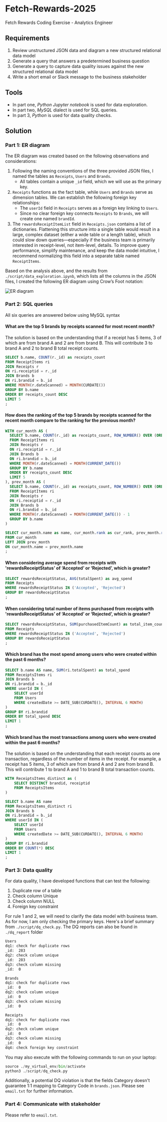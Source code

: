 # Fetch-Rewards-2025
Fetch Rewards Coding Exercise - Analytics Engineer

## Requirements
1. Review unstructured JSON data and diagram a new structured relational data model
2. Generate a query that answers a predetermined business question
3. Generate a query to capture data quality issues against the new structured relational data model
4. Write a short email or Slack message to the business stakeholder

## Tools
* In part one, *Python Jupyter notebook* is used for data exploration.
* In part two, *MySQL* dialect is used for SQL queries.
* In part 3, *Python* is used for data quality checks.

## Solution
### Part 1: ER diagram
The ER diagram was created based on the following observations and considerations:
1. Following the naming conventions of the three provided JSON files, I named the tables as `Receipts`, `Users` and `Brands`.
    * All tables contain a unique  `_id` field, which we will use as the primary key.
2. `Receipts` functions as the fact table, while `Users` and `Brands` serve as dimension tables. We can establish the following foreign key relationships:
    * The `userId` field in `Receipts` serves as a foreign key linking to `Users`.
    * Since no clear foreign key connects `Receipts` to `Brands`, we will create one named `brandId`.
3. The `rewardsReceiptItemList` field in `Receipts.json` contains a list of dictionaries. Flattening this structure into a single table would result in a large, complex dataset (either a wide table or a length table), which could slow down queries—especially if the business team is primarily interested in receipt-level, not item-level, details. To improve query performance, simplify maintenance, and keep the data model intuitive, I recommend normalizing this field into a separate table named `ReceiptItems`.

Based on the analysis above, and the results from `./script/data_exploration.ipynb`, which lists all the columns in the JSON files, I created the following ER diagram using Crow’s Foot notation:

![ER diagram](src/fetch.drawio-4.png)

### Part 2: SQL queries
All six queries are answered below using MySQL syntax
#### What are the top 5 brands by receipts scanned for most recent month?

The solution is based on the understanding that if a receipt has 5 items, 3 of which are from brand A and 2 are from brand B. This will contribute 3 to brand A and 2 to brand B total receipt counts.

```sql
SELECT b.name, COUNT(r._id) as receipts_count
FROM ReceiptItems ri
JOIN Receipts r
ON ri.receiptid = r._id
JOIN Brands b
ON ri.brandid = b._id
WHERE MONTH(r.dateScanned) = MONTH(CURDATE())
GROUP BY b.name
ORDER BY receipts_count DESC
LIMIT 5
;
```
#### How does the ranking of the top 5 brands by receipts scanned for the recent month compare to the ranking for the previous month?
```sql
WITH cur_month AS (
  SELECT b.name, COUNT(r._id) as receipts_count, ROW_NUMBER() OVER (ORDER BY COUNT(r._id) DESC) as rank
  FROM ReceiptItems ri
  JOIN Receipts r
  ON ri.receiptid = r._id
  JOIN Brands b
  ON ri.brandid = b._id
  WHERE MONTH(r.dateScanned) = MONTH(CURRENT_DATE())
  GROUP BY b.name
  ORDER BY receipts_count DESC
  LIMIT 5
), prev_month AS (
  SELECT b.name, COUNT(r._id) as receipts_count, ROW_NUMBER() OVER (ORDER BY COUNT(r._id) DESC) as rank
  FROM ReceiptItems ri
  JOIN Receipts r
  ON ri.receiptid = r._id
  JOIN Brands b
  ON ri.brandid = b._id
  WHERE MONTH(r.dateScanned) = MONTH(CURRENT_DATE()) - 1
  GROUP BY b.name
)

SELECT cur_month.name as name, cur_month.rank as cur_rank, prev_month.rank as prev_rank, (cur_month.rank - COALESCE(prev_month.rank, 0)) as rank_change
FROM cur_month
LEFT JOIN prev_month
ON cur_month.name = prev_month.name
;
```
#### When considering average spend from receipts with 'rewardsReceiptStatus’ of ‘Accepted’ or ‘Rejected’, which is greater?
```sql
SELECT rewardsReceiptStatus, AVG(totalSpent) as avg_spend
FROM Receipts
WHERE rewardsReceiptStatus IN ('Accepted', 'Rejected')
GROUP BY rewardsReceiptStatus
;
```
#### When considering total number of items purchased from receipts with 'rewardsReceiptStatus’ of ‘Accepted’ or ‘Rejected’, which is greater?
```sql
SELECT rewardsReceiptStatus, SUM(purchasedItemCount) as total_item_count
FROM Receipts
WHERE rewardsReceiptStatus IN ('Accepted', 'Rejected')
GROUP BY rewardsReceiptStatus
;
```
#### Which brand has the most spend among users who were created within the past 6 months?
```sql
SELECT b.name AS name, SUM(ri.totalSpent) as total_spend
FROM ReceiptsItems ri
JOIN Brands b
ON ri.brandid = b._id
WHERE userId IN (
    SELECT userId
    FROM Users
    WHERE createdDate >= DATE_SUB(CURDATE(), INTERVAL 6 MONTH)
)
GROUP BY ri.brandid
ORDER BY total_spend DESC
LIMIT 1
;
```
#### Which brand has the most transactions among users who were created within the past 6 months?
The solution is based on the understanding that each receipt counts as one transaction, regardless of the number of items in the receipt. 
For example, a receipt has 5 items, 3 of which are from brand A and 2 are from brand B. This will contribute 1 to brand A and 1 to brand B total transaction counts.

```sql
WITH ReceiptsItems_distinct as (
    SELECT DISTINCT brandid, receiptid
    FROM ReceiptsItems
)

SELECT b.name AS name
FROM ReceiptsItems_distinct ri
JOIN Brands b
ON ri.brandid = b._id
WHERE userId IN (
    SELECT userId
    FROM Users
    WHERE createdDate >= DATE_SUB(CURDATE(), INTERVAL 6 MONTH)
)
GROUP BY ri.brandid
ORDER BY COUNT(*) DESC
LIMIT 1
;
```

### Part 3: Data quality
For data quality, I have developed functions that can test the following:
1. Duplicate row of a table
2. Check column Unique
3. Check column NULL
4. Foreign key constraint

For rule 1 and 2, we will need to clarify the data model with business team. As for now, I am only checking the primary keys. Here's a brief summary from `./script/dq_check.py`. The DQ reports can also be found in `./dq_report` folder
```markdown
Users
dq1: check for duplicate rows
_id:  283
dq2: check column unique
_id:  283
dq3: check column missing
_id:  0

Brands
dq1: check for duplicate rows
_id:  0
dq2: check column unique
_id:  0
dq3: check column missing
_id:  0

Receipts
dq1: check for duplicate rows
_id:  0
dq2: check column unique
_id:  0
dq3: check column missing
_id:  0
dq4: check foreign key constraint
```

You may also execute with the following commands to run on your laptop:
```python
source ./my_virtual_env/bin/activate
python3 ./script/dq_check.py
```

Additionally, a potential DQ violation is that the fields Category doesn't guarantee 1:1 mapping to Category Code in `brands.json`. Please see `email.txt` for further information.

### Part 4: Communicate with stakeholder
Please refer to `email.txt`.